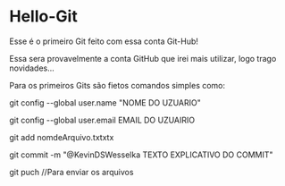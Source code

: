 # Hello-Git
Esse é o primeiro Git feito com essa conta Git-Hub!

Essa sera provavelmente a  conta GitHub que irei mais utilizar, logo trago novidades...

Para os primeiros Gits são fietos comandos simples como:

git config --global user.name "NOME DO UZUARIO"

git config --global user.email EMAIL DO UZUAIRIO

git add nomdeArquivo.txtxtx

git commit -m "@KevinDSWesselka TEXTO EXPLICATIVO DO COMMIT"

git puch //Para enviar os arquivos
